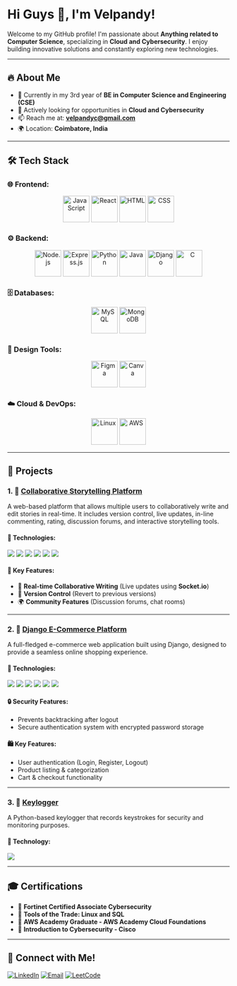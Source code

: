 # Hi Guys 👋, I'm Velpandy!

Welcome to my GitHub profile! I'm passionate about **Anything related to Computer Science**, specializing in **Cloud and Cybersecurity**. I enjoy building innovative solutions and constantly exploring new technologies.

---

## 🔥 About Me
- 🌱 Currently in my 3rd year of **BE in Computer Science and Engineering (CSE)**
- 💼 Actively looking for opportunities in **Cloud and Cybersecurity**
- 📫 Reach me at: **velpandyc@gmail.com**
- 🌍 Location: **Coimbatore, India**

---

## 🛠️ Tech Stack

### 🌐 Frontend:
<p align="center">
  <img src="https://cdn.jsdelivr.net/gh/devicons/devicon/icons/javascript/javascript-original.svg" alt="JavaScript" width="60" height="60"/>
  <img src="https://cdn.jsdelivr.net/gh/devicons/devicon/icons/react/react-original.svg" alt="React" width="60" height="60"/>
  <img src="https://cdn.jsdelivr.net/gh/devicons/devicon/icons/html5/html5-original.svg" alt="HTML" width="60" height="60"/>
  <img src="https://cdn.jsdelivr.net/gh/devicons/devicon/icons/css3/css3-original.svg" alt="CSS" width="60" height="60"/>
</p>

### ⚙️ Backend:
<p align="center">
  <img src="https://cdn.jsdelivr.net/gh/devicons/devicon/icons/nodejs/nodejs-original.svg" alt="Node.js" width="60" height="60"/>
  <img src="https://cdn.jsdelivr.net/gh/devicons/devicon/icons/express/express-original.svg" alt="Express.js" width="60" height="60"/>
  <img src="https://cdn.jsdelivr.net/gh/devicons/devicon/icons/python/python-original.svg" alt="Python" width="60" height="60"/>
  <img src="https://cdn.jsdelivr.net/gh/devicons/devicon/icons/java/java-original.svg" alt="Java" width="60" height="60"/>
  <img src="https://th.bing.com/th?id=OIP.HVKOLLX7wprRbHTl2IPDcQHaDX&w=298&h=135&c=10&rs=1&qlt=99&bgcl=fffffe&r=0&o=6&cb=13&dpr=1.3&pid=MultiSMRSV2Source" alt="Django" width="60" height="60"/>
  <img src="https://cdn.jsdelivr.net/gh/devicons/devicon/icons/c/c-original.svg" alt="C" width="60" height="60"/>
</p>

### 🗄️ Databases:
<p align="center">
  <img src="https://cdn.jsdelivr.net/gh/devicons/devicon/icons/mysql/mysql-original.svg" alt="MySQL" width="60" height="60"/>
  <img src="https://cdn.jsdelivr.net/gh/devicons/devicon/icons/mongodb/mongodb-original.svg" alt="MongoDB" width="60" height="60"/>
</p>

### 🎨 Design Tools:
<p align="center">
  <img src="https://cdn.jsdelivr.net/gh/devicons/devicon/icons/figma/figma-original.svg" alt="Figma" width="60" height="60"/>
  <img src="https://cdn.jsdelivr.net/gh/devicons/devicon/icons/canva/canva-original.svg" alt="Canva" width="60" height="60"/>
</p>

### ☁️ Cloud & DevOps:
<p align="center">
  <img src="https://cdn.jsdelivr.net/gh/devicons/devicon/icons/linux/linux-original.svg" alt="Linux" width="60" height="60"/>
  <img src="https://th.bing.com/th/id/OIP.TbSXn2jIKNB-Nenc3_obiwAAAA?rs=1&pid=ImgDetMain" alt="AWS" width="60" height="60"/>
</p>

---

## 🚀 Projects

### 1. 📖 [Collaborative Storytelling Platform](https://github.com/velpandy/storytelling-platform)
A web-based platform that allows multiple users to collaboratively write and edit stories in real-time. It includes version control, live updates, in-line commenting, rating, discussion forums, and interactive storytelling tools.

#### 🔧 Technologies:
<p align="left">
  <img src="https://img.shields.io/badge/-Node.js-43853D?style=flat&logo=node.js&logoColor=white" />
  <img src="https://img.shields.io/badge/-Express.js-000000?style=flat&logo=express&logoColor=white" />
  <img src="https://img.shields.io/badge/-MongoDB-4EA94B?style=flat&logo=mongodb&logoColor=white" />
  <img src="https://img.shields.io/badge/-React-61DAFB?style=flat&logo=react&logoColor=black" />
  <img src="https://img.shields.io/badge/-Socket.io-010101?style=flat&logo=socket.io&logoColor=white" />
  <img src="https://img.shields.io/badge/-JavaScript-F7DF1E?style=flat&logo=javascript&logoColor=black" />
</p>

#### 🌟 Key Features:
- 📝 **Real-time Collaborative Writing** (Live updates using **Socket.io**)  
- 🔄 **Version Control** (Revert to previous versions)  
- 🌍 **Community Features** (Discussion forums, chat rooms)  

---

### 2. 🛒 [Django E-Commerce Platform](https://github.com/velpandy/ecommerce)
A full-fledged e-commerce web application built using Django, designed to provide a seamless online shopping experience.

#### 🔧 Technologies:
<p align="left">
  <img src="https://img.shields.io/badge/-Python-05122A?style=flat&logo=python&logoColor=white" />
  <img src="https://img.shields.io/badge/-Django-092E20?style=flat&logo=django&logoColor=white" />
  <img src="https://img.shields.io/badge/-MongoDB-4EA94B?style=flat&logo=mongodb&logoColor=white" />
  <img src="https://img.shields.io/badge/-HTML-FF5722?style=flat&logo=html5&logoColor=white" />
  <img src="https://img.shields.io/badge/-CSS-264de4?style=flat&logo=css3&logoColor=white" />
  <img src="https://img.shields.io/badge/-JavaScript-F7DF1E?style=flat&logo=javascript&logoColor=black" />
</p>

#### 🔒 Security Features:
- Prevents backtracking after logout  
- Secure authentication system with encrypted password storage  

#### 🛍 Key Features:
- User authentication (Login, Register, Logout)  
- Product listing & categorization  
- Cart & checkout functionality  

---

### 3. 🔑 [Keylogger](https://github.com/velpandy/Pykeylogger)
A Python-based keylogger that records keystrokes for security and monitoring purposes.

#### 🔧 Technology:
<p align="left">
  <img src="https://img.shields.io/badge/-Python-05122A?style=flat&logo=python&logoColor=white" />
</p>

---

## 🎓 Certifications
- 🏅 **Fortinet Certified Associate Cybersecurity**  
- 🏅 **Tools of the Trade: Linux and SQL**  
- 🏅 **AWS Academy Graduate - AWS Academy Cloud Foundations**  
- 🏅 **Introduction to Cybersecurity - Cisco**  

---

## 🤝 Connect with Me!
[![LinkedIn](https://img.shields.io/badge/LinkedIn-Connect-blue)](https://linkedin.com/in/velpandy-c)
[![Email](https://img.shields.io/badge/Email-Send%20Mail-red)](mailto:velpandyc@gmail.com)
[![LeetCode](https://img.shields.io/badge/LeetCode-Profile-orange)](https://leetcode.com/u/velpandyc)

